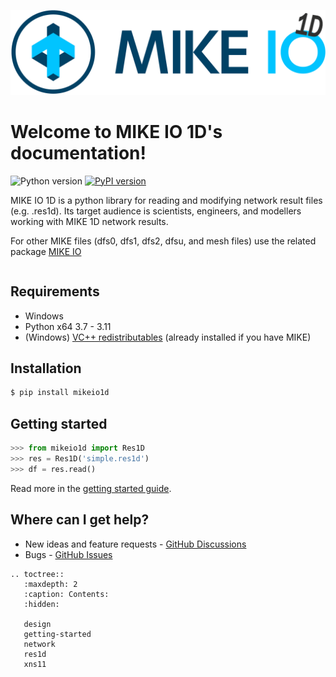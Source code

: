 ![](../images/logo/MIKE-IO-1D-Logo-Pos-RGB-nomargin.png)

# Welcome to MIKE IO 1D's documentation!
 ![Python version](https://img.shields.io/pypi/pyversions/mikeio1d.svg)
[![PyPI version](https://badge.fury.io/py/mikeio1d.svg)](https://badge.fury.io/py/mikeio1d)

MIKE IO 1D is a python library for reading and modifying network result files (e.g. .res1d). Its target audience is scientists, engineers, and modellers working with MIKE 1D network results.

For other MIKE files (dfs0, dfs1, dfs2, dfsu, and mesh files) use the related package [MIKE IO](https://github.com/DHI/mikeio)

```{caution} MIKE IO 1D is under development and could be subject to changes.
```

## Requirements

* Windows
* Python x64 3.7 - 3.11
* (Windows) [VC++ redistributables](https://support.microsoft.com/en-us/help/2977003/the-latest-supported-visual-c-downloads>) (already installed if you have MIKE)

## Installation

```bash
$ pip install mikeio1d
```

## Getting started

```python
>>> from mikeio1d import Res1D
>>> res = Res1D('simple.res1d')
>>> df = res.read()
```

Read more in the [getting started guide](getting-started).


Where can I get help?
---------------------

* New ideas and feature requests - [GitHub Discussions](https://github.com/DHI/mikeio1d/discussions)
* Bugs - [GitHub Issues](https://github.com/DHI/mikeio1d/issues)

```{eval-rst}
.. toctree::
   :maxdepth: 2
   :caption: Contents:
   :hidden:

   design
   getting-started
   network
   res1d
   xns11
```
